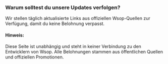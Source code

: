 ### Warum solltest du unsere Updates verfolgen?


Wir stellen täglich aktualisierte Links aus offiziellen Wsop-Quellen zur Verfügung, damit du keine Belohnung verpasst.


#### Hinweis:

Diese Seite ist unabhängig und steht in keiner Verbindung zu den Entwicklern von Wsop. Alle Belohnungen stammen aus öffentlichen Quellen und offiziellen Promotionen.

